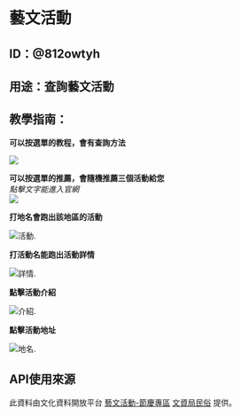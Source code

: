 # 藝文活動

## ID：@812owtyh

## 用途：查詢藝文活動

## 教學指南：

**可以按選單的教程，會有查詢方法**  

![](/image/305071.jpg)

**可以按選單的推薦，會隨機推薦三個活動給您**  
*點擊文字能進入官網*  
![](/image/305072.jpg)

**打地名會跑出該地區的活動** 

![活動.](/image/305067.jpg)

**打活動名能跑出活動詳情** 

![詳情.](/image/305068.jpg)

**點擊活動介紹** 

![介紹.](/image/305069.jpg)

**點擊活動地址** 

![地名.](/image/305070.jpg)

## API使用來源

此資料由文化資料開放平台
[藝文活動-節慶專區](https://opendata.culture.tw/frontsite/openData/detail?datasetId=413)
[文資局民俗](https://opendata.culture.tw/frontsite/openData/detail?datasetId=726)
提供。

